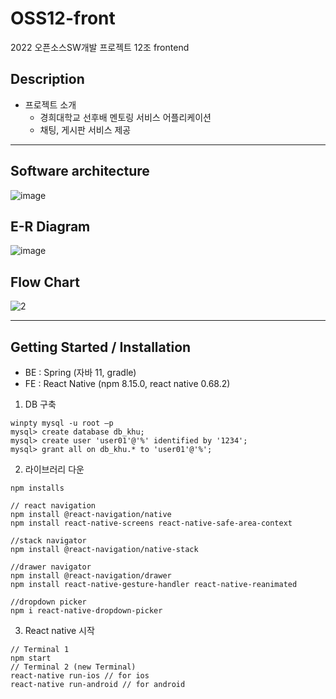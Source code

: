 # OSS12-front
2022 오픈소스SW개발 프로젝트 12조 frontend

## Description
- 프로젝트 소개
    - 경희대학교 선후배 멘토링 서비스 어플리케이션
    - 채팅, 게시판 서비스 제공
---
## Software architecture
![image](https://user-images.githubusercontent.com/56192209/186587539-60727a37-08da-4803-8f8f-0b92d28a391b.png) <br>
## E-R Diagram
![image](https://user-images.githubusercontent.com/56192209/186586905-ba191f88-b1a7-4fb9-8d86-39c5089b1e58.png)
## Flow Chart
![2](https://user-images.githubusercontent.com/56192209/186589396-cd79a440-dfc0-4bdc-b202-0f18c866481b.png)

---
## Getting Started / Installation
- BE : Spring (자바 11, gradle)
- FE : React Native (npm 8.15.0, react native 0.68.2)
1. DB 구축
```
winpty mysql -u root –p
mysql> create database db_khu;
mysql> create user 'user01'@'%' identified by '1234';
mysql> grant all on db_khu.* to 'user01'@'%';
```
2. 라이브러리 다운
```
npm installs 

// react navigation
npm install @react-navigation/native
npm install react-native-screens react-native-safe-area-context

//stack navigator
npm install @react-navigation/native-stack

//drawer navigator
npm install @react-navigation/drawer
npm install react-native-gesture-handler react-native-reanimated

//dropdown picker
npm i react-native-dropdown-picker
```

3. React native 시작
```
// Terminal 1
npm start
// Terminal 2 (new Terminal)
react-native run-ios // for ios
react-native run-android // for android
```
